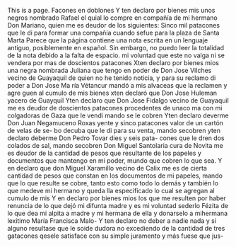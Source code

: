 This is a page.
Facones en doblones
Y ten declaro por bienes mis unos negros nombrado Rafael el
quial lo compre en compañía de mi hermano Don Mariano, quien
me es deudor de los siguientes: Sinco mil patacones que le di para
formar una compañía cuando sefue para la plaza de Santa Marta
Parece que la página contiene una nota escrita en un lenguaje antiguo, posiblemente en español. Sin embargo, no puedo leer la totalidad de la nota debido a la falta de espacio.
mi voluntad que este no valga ni se vendera por mas de doscientos
patacones
Xten declaro por bienes mios una negra nombrada Juliana que
tengo en poder de Don Jose Vilches vecino de Guayaquil de quien
no he tenido noticia,
y para su reclamo di poder a Don Jose Ma
ría Vétancur mandó a mis alvaceas que la reclamen y agre
guen al cumulo de mis bienes
xten declaró que Don Jose Huleman yacero de Guayquil
Yten declaro que Don Jose Fidalgo vecino de Guayaquil me es deudor de doscientos patacones procedentes de unaco ma con mi colgadoras de Gaza que le vendi mando se le cobren Yten declaro deverme Don Juan Negamuceno Roxas
yente y sinco patacones valor de un cartón de velas de se- bo decuba que le di para su venta, mando secobren
yten declaro deberme Don Pedro Tovar dies y seis pata- cones que le dren dos colados de sal, mando secobren
Don Miguel Santolaria cura de Novita me es deudor de la cantidad de pesos que resultante de los papeles y documentos que mantengo en mi poder, mundo que
cobren lo que sea.
Y en declaro que don Miguel Xaramillo vecino de Calix me
es de cierta cantidad de pesos que constan en los documentos de mi papeles, mando que lo que resulte se cobre, tanto esto
como todo lo demás y también lo que medeve mi hermano y queda
lla especificado lo cual se agregan al cumulo de mis
Y en declaro por bienes mios los que me resulten por haber
renuncia de lo que dejó mi difunta madre y es mi voluntad sederlo
Fézita de lo que dea mi alpita a madre y mi hermana de ella y donarselo a mihermana lexitimo María Francisca Malo- Y ten declaro no deber a nadie nada y si alguno resultase que le soide dudora no excediendo de la cantidad de tres gatacones
qesele satisface con su simple juramento y más fuese que jus-